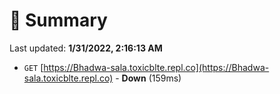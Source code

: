 # 📖 Summary
Last updated: **1/31/2022, 2:16:13 AM**

- `GET` [https://Bhadwa-sala.toxicblte.repl.co](https://Bhadwa-sala.toxicblte.repl.co) - **Down** (159ms)
